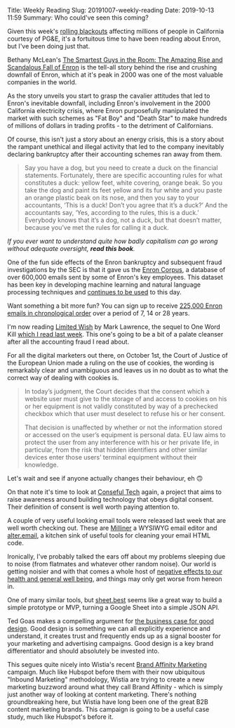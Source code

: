 Title: Weekly Reading
Slug: 20191007-weekly-reading
Date: 2019-10-13 11:59
Summary: Who could've seen this coming?

Given this week's [rolling blackouts](https://www.nytimes.com/2019/10/12/business/pge-california-outage.html) affecting millions of people in California courtesy of PG&E,   it's a fortuitous time to have been reading about Enron, but I've been doing just that.

Bethany McLean's [The Smartest Guys in the Room: The Amazing Rise and Scandalous Fall of Enron](https://www.goodreads.com/book/show/19228776-the-smartest-guys-in-the-room) is the tell-all story behind the rise and crushing downfall of Enron, which at it's peak in 2000 was one of the most valuable companies in the world.

As the story unveils you start to grasp the cavalier attitudes that led to Enron's inevitable downfall, including Enron's involvement in the 2000 California electricity crisis, where Enron purposefully manipulated the market with such schemes as "Fat Boy" and "Death Star" to make hundreds of millions of dollars in trading profits - to the detriment of Californians.

Of course, this isn't just a story about an energy crisis, this is a story about the rampant unethical and illegal activity that led to the company inevitably declaring bankruptcy after their accounting schemes ran away from them.

>Say you have a dog, but you need to create a duck on the financial statements. Fortunately, there are specific accounting rules for what constitutes a duck: yellow feet, white covering, orange beak. So you take the dog and paint its feet yellow and its fur white and you paste an orange plastic beak on its nose, and then you say to your accountants, ‘This is a duck! Don’t you agree that it’s a duck?’ And the accountants say, ‘Yes, according to the rules, this is a duck.’ Everybody knows that it’s a dog, not a duck, but that doesn’t matter, because you’ve met the rules for calling it a duck.

*If you ever want to understand quite how badly capitalism can go wrong without adequate oversight, **read this book**.*

One of the fun side effects of the Enron bankruptcy and subsequent fraud investigations by the SEC is that it gave us the [Enron Corpus](https://en.wikipedia.org/wiki/Enron_Corpus), a database of over 600,000 emails sent by some of Enron's key employees. This dataset has been key in developing machine learning and natural language processing techniques and [continues to be used](https://qz.com/work/1546565/the-emails-that-brought-down-enron-still-shape-our-daily-lives/) to this day.

Want something a bit more fun? You can sign up to receive [225,000 Enron emails in chronological order](https://enron.email) over a period of 7, 14 or 28 years.

I'm now reading [Limited Wish](https://www.goodreads.com/book/show/41771517-limited-wish) by Mark Lawrence, the sequel to One Word Kill [which I read last week](https://www.jacquescorbytuech.com/writing/20190930-weekly-reading.html). This one's going to be a bit of a palate cleanser after all the accounting fraud I read about.

For all the digital marketers out there, on October 1st, the Court of Justice of the European Union made a ruling on the use of cookies, the wording is remarkably clear and unambiguous and leaves us in no doubt as to what the correct way of dealing with cookies is. 

> In today’s judgment, the Court decides that the consent which a website user must give to the storage of and access to cookies on his or her equipment is not validly constituted by way of a prechecked checkbox which that user must deselect to refuse his or her consent.
> 
> That decision is unaffected by whether or not the information stored or accessed on the user’s equipment is personal data. EU law aims to protect the user from any interference with his or her private life, in particular, from the risk that hidden identifiers and other similar devices enter those users’ terminal equipment without their knowledge.

Let's wait and see if anyone actually changes their behaviour, eh 🙃

On that note it's time to look at [Conseful Tech](http://www.consentfultech.io/) again, a project that aims to raise awareness around building technology that obeys digital consent. Their definition of consent is well worth paying attention to.

A couple of very useful looking email tools were released last week that are well worth checking out. These are [Milliner](https://www.milliner.app/) a WYSIWYG email editor and [alter.email](https://alter.email/), a kitchen sink of useful tools for cleaning your email HTML code.

Ironically, I've probably talked the ears off about my problems sleeping due to noise (from flatmates and whatever other random noise). Our world is getting noisier and with that comes a whole host of [negative effects to our health and general well being](https://www.theatlantic.com/magazine/archive/2019/11/the-end-of-silence/598366/), and things may only get worse from hereon in.

One of many similar tools, but [sheet.best](https://sheet.best) seems like a great way to build a simple prototype or MVP, turning a Google Sheet into a simple JSON API.

Ted Goas makes a compelling argument for [the business case for good design](https://uxplanet.org/the-business-case-for-good-design-31356308f10a#4504). Good design is something we can all explicitly experience and understand, it creates trust and frequently ends up as a signal booster for your marketing and advertising campaigns. Good design is a key brand differentiator and should absolutely be invested into.

This segues quite nicely into Wistia's recent [Brand Affinity Marketing](https://wistia.com/learn/marketing/introducing-brand-affinity-marketing) campaign. Much like Hubspot before them with their now ubiquitous "Inbound Marketing" methodology, Wistia are trying to create a new marketing buzzword around what they call Brand Affinity - which is simply just another way of looking at content marketing. There's nothing groundbreaking here, but Wistia have long been one of the great B2B content marketing brands. This campaign is going to be a useful case study, much like Hubspot's before it.
